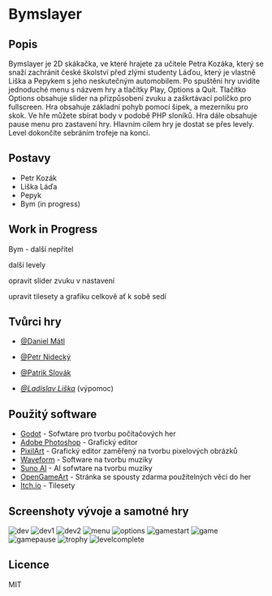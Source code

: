 # Bymslayer
## Popis
Bymslayer je 2D skákačka, ve které hrajete za učitele Petra Kozáka, který se snaží zachránit české školství před zlými studenty Láďou, který je vlastně Liška a Pepykem s jeho neskutečným automobilem. Po spuštění hry uvidíte jednoduché menu s názvem hry a tlačítky Play, Options a Quit. Tlačítko Options obsahuje slider na přizpůsobení zvuku a zaškrtávací políčko pro fullscreen. Hra obsahuje základní pohyb pomocí šipek, a mezerníku pro skok. Ve hře můžete sbírat body v podobě PHP sloníků. Hra dále obsahuje pause menu pro zastavení hry. Hlavním cílem hry je dostat se přes levely. Level dokončíte sebráním trofeje na konci.

## Postavy
- Petr Kozák
- Liška Láďa
- Pepyk
- Bym (in progress)


## Work in Progress
Bym - další nepřítel

další levely

opravit slider zvuku v nastavení

upravit tilesety a grafiku celkově ať k sobě sedí

## Tvůrci hry
- [@Daniel Mátl](https://github.com/nytornn/)

- [@Petr Nidecký](https://github.com/KanzanElBirbo)

- [@Patrik Slovák](https://www.github.com/octokatherine)

- _[@Ladislav Liška](https://github.com/ladaliska)_ (výpomoc)

## Použitý software
- [Godot](https://godotengine.org/) - Sofwtare pro tvorbu počítačových her
- [Adobe Photoshop](https://www.adobe.com/cz/products/photoshop/free-trial-download.html) - Grafický editor
- [PixilArt](https://www.pixilart.com/) - Grafický editor zaměřený na tvorbu pixelových obrázků
- [Waveform](https://www.tracktion.com/products/waveform-free) - Software na tvorbu muziky
- [Suno AI](https://app.suno.ai/) - AI sofwtare na tvorbu muziky 
- [OpenGameArt](https://opengameart.org/) - Stránka se spousty zdarma použitelných věcí do her
- [Itch.io](https://itch.io/) - Tilesety

## Screenshoty vývoje a samotné hry
![dev](https://raw.githubusercontent.com/nytornn/other/main/bymslayer/screenshots/development.png)
![dev1](https://raw.githubusercontent.com/nytornn/other/main/bymslayer/screenshots/development1.png)
![dev2](https://raw.githubusercontent.com/nytornn/other/main/bymslayer/screenshots/development2.png)
![menu](https://raw.githubusercontent.com/nytornn/other/main/bymslayer/screenshots/menu.png)
![options](https://raw.githubusercontent.com/nytornn/other/main/bymslayer/screenshots/options.png)
![gamestart](https://raw.githubusercontent.com/nytornn/other/main/bymslayer/screenshots/gamestart.png)
![game](https://github.com/nytornn/other/blob/main/bymslayer/screenshots/gameenemy.png)
![gamepause](https://raw.githubusercontent.com/nytornn/other/main/bymslayer/screenshots/pausemenu.png)
![trophy](https://github.com/nytornn/other/blob/main/bymslayer/screenshots/trophy.png)
![levelcomplete](https://raw.githubusercontent.com/nytornn/other/main/bymslayer/screenshots/levelcomplete.png)

## Licence

MIT
